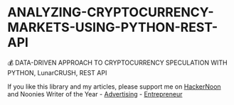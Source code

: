 # ANALYZING-CRYPTOCURRENCY-MARKETS-USING-PYTHON-REST-API
💰 DATA-DRIVEN APPROACH TO CRYPTOCURRENCY SPECULATION WITH PYTHON, LunarCRUSH, REST API 


If you like this library and my articles, please support me on [HackerNoon](https://hackernoon.com/u/nich) and Noonies Writer of the Year - [Advertising](https://noonies.tech/award/hacker-noon-contributor-of-the-year-advertising) - [Entrepreneur](https://noonies.tech/award/hacker-noon-contributor-of-the-year-entrepreneurship)
